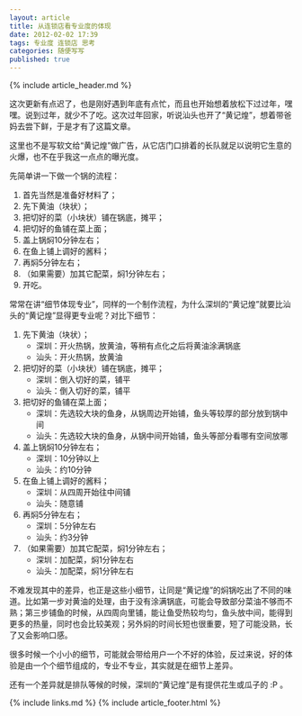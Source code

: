 ```yaml
---
layout: article
title: 从连锁店看专业度的体现
date: 2012-02-02 17:39
tags: 专业度 连锁店 思考
categories: 随便写写
published: true
---
```


{% include  article_header.md %}

这次更新有点迟了，也是刚好遇到年底有点忙，而且也开始想着放松下过过年，嘿嘿。说到过年，就少不了吃。这次过年回家，听说汕头也开了“黄记煌”，想着带爸妈去尝下鲜，于是才有了这篇文章。

这里也不是写软文给“黄记煌”做广告，从它店门口排着的长队就足以说明它生意的火爆，也不在乎我这一点点的曝光度。

先简单讲一下做一个锅的流程：

1. 首先当然是准备好材料了；
2. 先下黄油（块状）；
3. 把切好的菜（小块状）铺在锅底，摊平；
4. 把切好的鱼铺在菜上面；
5. 盖上锅焖10分钟左右；
6. 在鱼上铺上调好的酱料；
7. 再焖5分钟左右；
8. （如果需要）加其它配菜，焖1分钟左右；
9. 开吃。

常常在讲“细节体现专业”，同样的一个制作流程，为什么深圳的“黄记煌”就要比汕头的“黄记煌”显得更专业呢？对比下细节：

1. 先下黄油（块状）；
	- 深圳：开火热锅，放黄油，等稍有点化之后将黄油涂满锅底
	- 汕头：开火热锅，放黄油
2. 把切好的菜（小块状）铺在锅底，摊平；
	- 深圳：倒入切好的菜，铺平
	- 汕头：倒入切好的菜，铺平
3. 把切好的鱼铺在菜上面；
	- 深圳：先选较大块的鱼身，从锅周边开始铺，鱼头等较厚的部分放到锅中间
	- 汕头：先选较大块的鱼身，从锅中间开始铺，鱼头等部分看哪有空间放哪
4. 盖上锅焖10分钟左右；
	- 深圳：10分钟以上
	- 汕头：约10分钟
5. 在鱼上铺上调好的酱料；
	- 深圳：从四周开始往中间铺
	- 汕头：随意铺
6. 再焖5分钟左右；
	- 深圳：5分钟左右
	- 汕头：约3分钟
7. （如果需要）加其它配菜，焖1分钟左右；
	- 深圳：加配菜，焖1分钟左右
	- 汕头：加配菜，焖1分钟左右

不难发现其中的差异，也正是这些小细节，让同是“黄记煌”的焖锅吃出了不同的味道。比如第一步对黄油的处理，由于没有涂满锅底，可能会导致部分菜油不够而不熟；第三步铺鱼的时候，从四周向里铺，能让鱼受热较均匀，鱼头放中间，能得到更多的热量，同时也会比较美观；另外焖的时间长短也很重要，短了可能没熟，长了又会影响口感。

很多时候一个小小的细节，可能就会带给用户一个不好的体验，反过来说，好的体验是由一个个细节组成的，专业不专业，其实就是在细节上差异。

还有一个差异就是排队等候的时候，深圳的“黄记煌”是有提供花生或瓜子的 :P 。

{% include links.md %}
{% include article_footer.html %}
